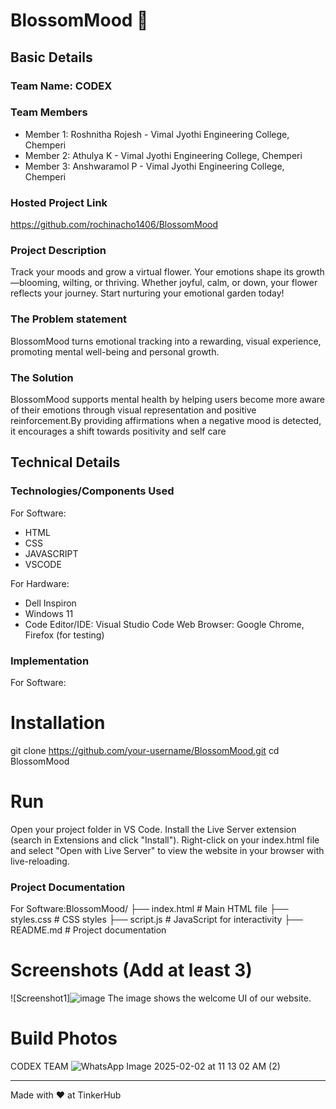 # BlossomMood 🎯


## Basic Details
### Team Name: CODEX


### Team Members
- Member 1: Roshnitha Rojesh - Vimal Jyothi Engineering College, Chemperi
- Member 2: Athulya K - Vimal Jyothi Engineering College, Chemperi
- Member 3: Anshwaramol P - Vimal Jyothi Engineering College, Chemperi

### Hosted Project Link
https://github.com/rochinacho1406/BlossomMood

### Project Description
Track your moods and grow a virtual flower. Your emotions shape its growth—blooming, wilting, or thriving.
Whether joyful, calm, or down, your flower reflects your journey.
Start nurturing your emotional garden today!

### The Problem statement
BlossomMood turns emotional tracking into a rewarding, visual experience,
promoting mental well-being and personal growth.

### The Solution
BlossomMood supports mental health by helping users become more aware of their emotions through visual representation and positive reinforcement.By providing affirmations when a negative mood is detected, it encourages a shift towards positivity and self care

## Technical Details
### Technologies/Components Used
For Software:
- HTML
- CSS
- JAVASCRIPT
- VSCODE

For Hardware:
- Dell Inspiron
- Windows 11
- Code Editor/IDE: Visual Studio Code
Web Browser: Google Chrome, Firefox (for testing)

### Implementation
For Software:
# Installation
git clone https://github.com/your-username/BlossomMood.git
cd BlossomMood

# Run
Open your project folder in VS Code.
Install the Live Server extension (search in Extensions and click "Install").
Right-click on your index.html file and select "Open with Live Server" to view the website in your browser with live-reloading.

### Project Documentation
For Software:BlossomMood/
├── index.html          # Main HTML file
├── styles.css          # CSS styles
├── script.js           # JavaScript for interactivity
├── README.md           # Project documentation

# Screenshots (Add at least 3)
![Screenshot1]![image](https://github.com/user-attachments/assets/84fabfcd-e326-4fb7-a32d-a5887fee3199)
The image shows the welcome UI of our website.

# Build Photos
CODEX TEAM
![WhatsApp Image 2025-02-02 at 11 13 02 AM (2)](https://github.com/user-attachments/assets/d78a41bd-fa76-49b8-9a18-01faeba867f4)

---
Made with ❤️ at TinkerHub
